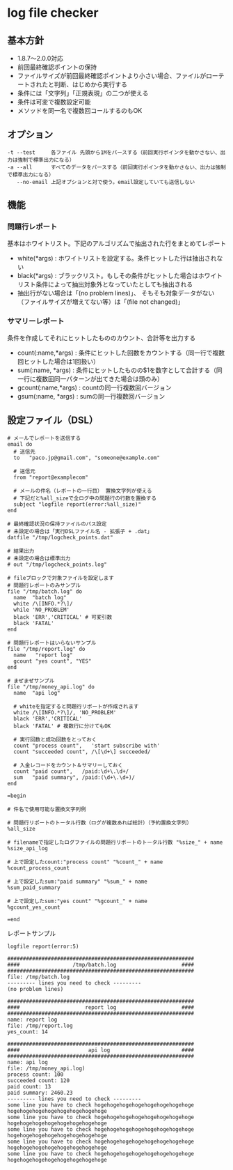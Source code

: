 # log file checker

## 基本方針

* 1.8.7〜2.0.0対応
* 前回最終確認ポイントの保持
* ファイルサイズが前回最終確認ポイントより小さい場合、ファイルがローテートされたと判断、はじめから実行する
* 条件には「文字列」「正規表現」の二つが使える
* 条件は可変で複数設定可能 
* メソッドを同一名で複数回コールするのもOK

## オプション

```
-t --test     各ファイル 先頭から1Mをパースする（前回実行ポインタを動かさない、出力は強制で標準出力になる）
-a --all      すべてのデータをパースする（前回実行ポインタを動かさない、出力は強制で標準出力になる）
   --no-email 上記オプションと対で使う。email設定していても送信しない
```

## 機能

### 問題行レポート

基本はホワイトリスト。下記のアルゴリズムで抽出された行をまとめてレポート

* white(*args) : ホワイトリストを設定する。条件ヒットした行は抽出されない
* black(*args) : ブラックリスト。もしその条件がヒットした場合はホワイトリスト条件によって抽出対象外となっていたとしても抽出される
* 抽出行がない場合は「(no problem lines)」、 そもそも対象データがない（ファイルサイズが増えてない等）は「(file not changed)」

### サマリーレポート

条件を作成してそれにヒットしたもののカウント、合計等を出力する

* count(:name,*args) : 条件にヒットした回数をカウントする（同一行で複数回ヒットした場合は1回扱い）
* sum(:name, *args) : 条件にヒットしたものの$1を数字として合計する（同一行に複数回同一パターンが出てきた場合は頭のみ）
* gcount(:name,*args) : countの同一行複数回バージョン
* gsum(:name, *args) : sumの同一行複数回バージョン


## 設定ファイル（DSL）

```
# メールでレポートを送信する
email do
  # 送信先
  to   "paco.jp@gmail.com", "someone@example.com"

  # 送信元
  from "report@examplecom"

  # メールの件名（レポートの一行目） 置換文字列が使える 
  # 下記だと%all_sizeで全ログ中の問題行の行数を置換する
  subject "logfile report(error:%all_size)" 
end

# 最終確認状況の保持ファイルのパス設定
# 未設定の場合は「実行DSLファイル名 - 拡張子 + .dat」
datfile "/tmp/logcheck_points.dat"

# 結果出力
# 未設定の場合は標準出力
# out "/tmp/logcheck_points.log"

# fileブロックで対象ファイルを設定します
# 問題行レポートのみサンプル
file "/tmp/batch.log" do
  name  "batch log"
  white /\[INFO.*?\]/
  while 'NO_PROBLEM'
  black 'ERR','CRITICAL' # 可変引数
  black 'FATAL'
end

# 問題行レポートはいらないサンプル
file "/tmp/report.log" do
  name   "report log"
  gcount "yes count", "YES"
end

# まぜまぜサンプル
file "/tmp/money_api.log" do
  name  "api log"

  # whiteを指定すると問題行リポートが作成されます
  white /\[INFO.*?\]/, 'NO_PROBLEM'
  black 'ERR','CRITICAL'
  black 'FATAL' # 複数行に分けてもOK

  # 実行回数と成功回数をとっておく
  count "process count",   'start subscribe with'
  count "succeeded count", /\[\d+\] succeeded/

  # 入金レコードをカウント＆サマリーしておく
  count "paid count",   /paid:\d+\.\d+/
  sum   "paid summary", /paid:(\d+\.\d+)/
end

=begin

# 件名で使用可能な置換文字列例

# 問題行リポートのトータル行数（ログが複数あれば総計）（予約置換文字列）
%all_size
 
# filenameで指定したログファイルの問題行リポートのトータル行数 "%size_" + name
%size_api_log 

# 上で設定したcount:"process count" "%count_" + name
%count_process_count 

# 上で設定したsum:"paid summary" "%sum_" + name
%sum_paid_summary 

# 上で設定したsum:"yes count" "%gcount_" + name
%gcount_yes_count

=end

```

レポートサンプル

```
logfile report(error:5)

############################################################
####                 /tmp/batch.log                     ####
############################################################
file: /tmp/batch.log
--------- lines you need to check ---------
(no problem lines)

############################################################
####                     report log                     ####
############################################################
name: report log
file: /tmp/report.log
yes_count: 14

############################################################
####                      api log                       ####
############################################################
name: api log
file: /tmp/money_api.log)
process count: 100
succeeded count: 120
paid count: 13
paid summary: 2460.23
--------- lines you need to check ---------
some line you have to check hogehogehogehogehogehogehogehoge hogehogehogehogehogehogehogehoge
some line you have to check hogehogehogehogehogehogehogehoge hogehogehogehogehogehogehogehoge
some line you have to check hogehogehogehogehogehogehogehoge hogehogehogehogehogehogehogehoge
some line you have to check hogehogehogehogehogehogehogehoge hogehogehogehogehogehogehogehoge
some line you have to check hogehogehogehogehogehogehogehoge hogehogehogehogehogehogehogehoge

```
